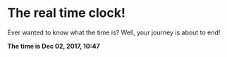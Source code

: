 # The real time clock!

Ever wanted to know what the time is? Well, your journey is about to end!

**The time is Dec 02, 2017, 10:47**